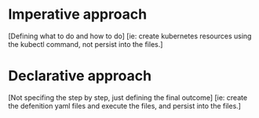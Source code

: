 # Imperative approach
[Defining what to do and how to do]
[ie: create kubernetes resources using the kubectl command, not persist into the files.]

# Declarative approach
[Not specifing the step by step, just defining the final outcome]
[ie: create the defenition yaml files and execute the files, and persist into the files.]
